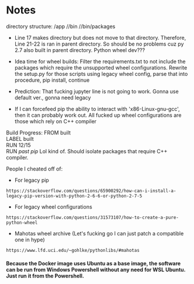 # Notes
directory structure: 
/app
//bin 
//bin/packages

- Line 17 makes directory but does not move to that directory. Therefore, Line 21-22 is ran in parent directory. So should be no problems cuz py 2.7 also built in parent directory. 
    Python wheel dev???

- Idea time for wheel builds: Filter the requirements.txt to not include the packages which require the unsupported wheel configurations. 
    Rewrite the setup.py for those scripts using legacy wheel config, parse that into procedure, pip install, continue

- Prediction: That fucking jupyter line is not going to work. Gonna use default ver., gonna need legacy

- If I can forcefeed pip the ability to interact with 'x86-Linux-gnu-gcc', then it can probably work out. All fucked up wheel configurations are those which rely on C++ compiler

Build Progress:
    FROM built \
    LABEL built \
    RUN 12/15 \
    RUN *past pip* Lol kind of. Should isolate packages that require C++ compiler. 

People I cheated off of:
- For legacy pip
```
https://stackoverflow.com/questions/65900292/how-can-i-install-a-legacy-pip-version-with-python-2-6-6-or-python-2-7-5
```
- For legacy wheel configurations
```
https://stackoverflow.com/questions/31573107/how-to-create-a-pure-python-wheel
```

- Mahotas wheel archive (Let's fucking go I can just patch a compatible one in hype)
```
https://www.lfd.uci.edu/~gohlke/pythonlibs/#mahotas
```

#### Because the Docker image uses Ubuntu as a base image, the software can be run from Windows Powershell without any need for WSL Ubuntu. Just run it from the Powershell. 